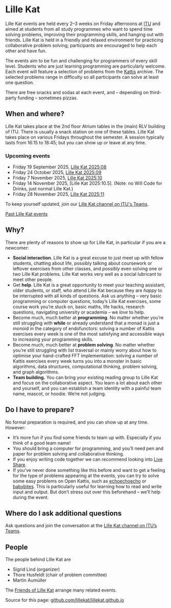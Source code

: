 # Lille Kat

Lille Kat events are held every 2–3 weeks on Friday afternoons at [ITU](http://www.itu.dk) and aimed at students from all study programmes who want to spend time solving problems, improving their programming skills, and hanging out with friends. 
Lille Kat is held in a friendly and relaxed environment for practicing collaborative problem solving; 
participants are encouraged to help each other and have fun.

The events aim to be fun and challenging for programmers of every skill level.
Students who are just learning programming are particularly welcome.
Each event will feature a selection of problems from the [Kattis](https://open.kattis.com ) archive. The selected problems range in difficulty so all participants can solve at least one question.

There are free snacks and sodas at each event, and – depending on third-party funding – sometimes pizzas.

## When and where?

Lille Kat takes place at the 2nd floor Atrium tables in the (main) RLV building of ITU.
There is usually a snack station on one of these tables.
Lille Kat takes place on various Fridays throughout the semester. 
A session typically lasts from 16:15 to 18:45; but you can show up or leave at any time.

### Upcoming events

* Friday 19 September 2025, [Lille Kat 2025:08](https://open.kattis.com/contests/mke9to)
* Friday 24 October 2025, [Lille Kat 2025:09](https://open.kattis.com/contests/xobvcg)
* Friday 7 November 2025, [Lille Kat 2025:10](https://open.kattis.com/contests/bge4kp)
* Friday 14 November 2025, [Lille Kat 2025:10.5]. (Note: no Will Code for Drinks, just normal Lille Kat.)
* Friday 28 November 2025, [Lille Kat 2025:11](https://open.kattis.com/contests/fc3t9c)

To keep yourself updated, join our [Lille Kat channel on ITU's Teams](https://teams.microsoft.com/l/team/19%3a3f1ac4a2adf040f1892cfe2ec12006c1%40thread.tacv2/conversations?groupId=f8d37a29-5c53-44fd-b2c9-bed005d1aee9&tenantId=bea229b6-7a08-4086-b44c-71f57f716bdb).

[Past Lille Kat events](pastevents.md)

## Why?

There are plenty of reasons to show up for Lille Kat, in particular if you are a newcomer:

- **Social interaction**. Lille Kat is a great excuse to just meet up with fellow students, chatting about life, possibly talking about coursework or leftover exercises from other classes, and _possibly_ even solving one or two Lille Kat problems.
Lille Kat works very well as a social lubricant to meet other people.
- Get **help**. Lille Kat is a great opportunity to meet your teaching assistant, older students, or staff, who attend Lille Kat because they are _happy_ to be interrupted with all kinds of questions. Ask us anything – very basic programming or computer questions, today’s Lille Kat exercises, some course work you’re stuck on, basic maths, life hacks, research questions, navigating university or academia – we _love_ to help.
- Become much, much better at **programming**. No matter whether you’re still struggling with **while** or already understand that a monad is just a monoid in the category of endofunctors: solving a number of Kattis exercises every week is one of the most satisfying and accessible ways to increasing your programming skills.
- Become much, much better at **problem solving**. No matter whether you’re still struggling with list traversal or mainly worry about how to optimise your hand-crafted FFT implementation: solving a number of Kattis exercises every week turns you into a monster in basic algorithms, data structures, computational thinking, problem solving, and graph algorithms.
- **Team building.** You can bring your existing reading group to Lille Kat and focus on the collaborative aspect. You learn a lot about each other and yourself, and you can establish a team identity with a painful team name, mascot, or hoodie. We’re not judging.

## Do I have to prepare?

No formal preparation is required, and you can show up at any time.
However:

- It’s more fun if you find some friends to team up with. Especially if you think of a good team name!
- You should bring a computer for programming, and you’ll need pen and paper for problem solving and collaborative thinking.
- If you enjoy writing code together we can recommend looking into [Live Share](https://visualstudio.microsoft.com/services/live-share/).
- If you’ve never done something like this before and want to get a feeling for the type of problems appearing at the events, you can try to solve some easy problems on Open Kattis, such as [echoechoecho](https://open.kattis.com/problems/echoechoecho) or [babybites](https://open.kattis.com/problems/babybites). This is particularly useful for learning how to read and write input and output. But don’t stress out over this beforehand – we’ll help during the event. 

## Where do I ask additional questions

Ask questions and join the conversation at the [Lille Kat channel on ITU’s Teams](https://teams.microsoft.com/l/team/19%3a3f1ac4a2adf040f1892cfe2ec12006c1%40thread.tacv2/conversations?groupId=f8d37a29-5c53-44fd-b2c9-bed005d1aee9&tenantId=bea229b6-7a08-4086-b44c-71f57f716bdb).

## People

The people behind Lille Kat are

- Sigrid Lind (organizer)
- Thore Husfeldt (chair of problem committee)
- Martin Aumüller

The [Friends of Lille Kat](/frolik.html) arrange many related events.

Source for this page: [github.com/lillekat/lillekat.github.io](https://github.com/lillekat/lillekat.github.io)

